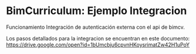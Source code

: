 # BimCurriculum: Ejemplo Integracion

Funcionamiento Integración de autenticación externa con el api de bimcv.

Los pasos detallados para la integracion se encuentran en este documento: https://drive.google.com/open?id=1bUmcbju6cpvnHKoysrimatZw42H1uPoY
